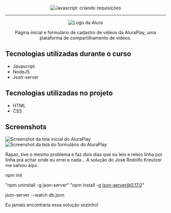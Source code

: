 <p align="center"> <img src="https://imgur.com/J3hD21O.png" alt="Javascript: criando requisições"> </p>

<hr>

<p align="center"> <img src="https://github.com/MonicaHillman/aluraplay-requisicoes/blob/main/img/logo.png" alt="Logo da Alura"> </p>
<p align="center">Página inicial e formulário de cadastro de vídeos da AluraPlay, uma plataforma de compartilhamento de vídeos.</p>

## Tecnologias utilizadas durante o curso
* Javascript
* NodeJS
* Json-server

## Tecnologias utilizadas no projeto
* HTML
* CSS

## Screenshots
![Screenshot da tela inicial do AluraPlay](https://imgur.com/aymxEsh.png)
![Screenshot da tela do formulário do AluraPlay](https://imgur.com/ShNADf2.png)


Rapaz, tive o mesmo problema e faz dois dias que eu leio e releio linha por linha pra achar onde eu errei e nada... A solução do José Rodolfo Kreutzer me salvou aqui.

npm init

"npm uninstall -g json-server" "npm install -g json-server@0.17.0"

json-server --watch db.json

Eu jamais encontraria essa solução sozinho!
